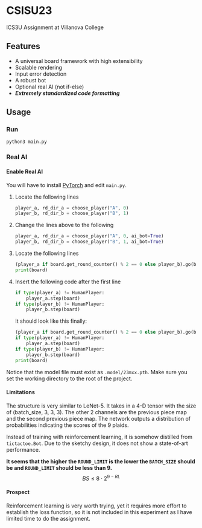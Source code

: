 # CSISU23

ICS3U Assignment at Villanova College

## Features

- A universal board framework with high extensibility
- Scalable rendering
- Input error detection
- A robust bot
- Optional real AI (not if-else)
- ***Extremely standardized code formatting***

## Usage

### Run

```shell
python3 main.py
```

### Real AI

#### Enable Real AI

You will have to install [PyTorch](https://pytorch.org) and edit `main.py`.

1. Locate the following lines

   ```python
   player_a, rd_dir_a = choose_player("A", 0)
   player_b, rd_dir_b = choose_player("B", 1)
   ```

2. Change the lines above to the following

   ```python
   player_a, rd_dir_a = choose_player("A", 0, ai_bot=True)
   player_b, rd_dir_b = choose_player("B", 1, ai_bot=True)
   ```

3. Locate the following lines

   ```python
   (player_a if board.get_round_counter() % 2 == 0 else player_b).go(board)
   print(board)
   ```

4. Insert the following code after the first line

   ```python
   if type(player_a) != HumanPlayer:
       player_a.step(board)
   if type(player_b) != HumanPlayer:
       player_b.step(board)
   ```

   It should look like this finally:

   ```python
   (player_a if board.get_round_counter() % 2 == 0 else player_b).go(board)
   if type(player_a) != HumanPlayer:
       player_a.step(board)
   if type(player_b) != HumanPlayer:
       player_b.step(board)
   print(board)
   ```

Notice that the model file must exist as `.model/23mxx.pth`. Make sure you set the working directory to the root of the project.

#### Limitations

The structure is very similar to LeNet-5. It takes in a 4-D tensor with the size of (batch_size, 3, 3, 3). The other 2 channels are the previous piece map and the second previous piece map. The network outputs a distribution of probabilities indicating the scores of the 9 plaids.

Instead of training with reinforcement learning, it is somehow distilled from `tictactoe.Bot`. Due to the sketchy design, it does not show a state-of-art performance.

**It seems that the higher the `ROUND_LIMIT` is the lower the `BATCH_SIZE` should be and `ROUND_LIMIT` should be less than 9.** 
$$
BS \le 8 \cdot 2^{9-RL}
$$

#### Prospect

Reinforcement learning is very worth trying, yet it requires more effort to establish the loss function, so it is not included in this experiment as I have limited time to do the assignment.
